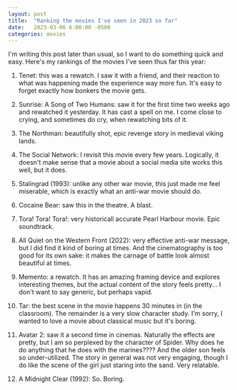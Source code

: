 ```yaml
---
layout: post
title:  "Ranking the movies I've seen in 2023 so far"
date:   2023-03-06 6:00:00 -0500
categories: movies
---
```


I'm writing this post later than usual, so I want to do something quick and easy. Here's my rankings of the movies I've seen thus far this year:

1. Tenet: this was a rewatch. I saw it with a friend, and their reaction to what was happening made the experience way more fun. It's easy to forget exactly how bonkers the movie gets.

2. Sunrise: A Song of Two Humans: saw it for the first time two weeks ago and rewatched it yesterday. It has cast a spell on me. I come close to crying, and sometimes do cry, when rewatching bits of it. 

3. The Northman: beautifully shot, epic revenge story in medieval viking lands.

4. The Social Network: I revisit this movie every few years. Logically, it doesn't make sense that a movie about a social media site works this well, but it does.

5. Stalingrad (1993): unlike any other war movie, this just made me feel miserable, which is exactly what an anti-war movie should do.

6. Cocaine Bear: saw this in the theatre. A blast.

7. Tora! Tora! Tora!: very historicall accurate Pearl Harbour movie. Epic soundtrack.

8. All Quiet on the Western Front (2022): very effective anti-war message, but I did find it kind of boring at times. And the cinematography is too good for its own sake: it makes the carnage of battle look almost beautiful at times.

9. Memento: a rewatch. It has an amazing framing device and explores interesting themes, but the actual content of the story feels pretty... I don't want to say generic, but perhaps vapid.

10. Tar: the best scene in the movie happens 30 minutes in (in the classroom). The remainder is a very slow character study. I'm sorry, I wanted to love a movie about classical music but it's boring.

11. Avatar 2: saw it a second time in cinemas. Naturally the effects are pretty, but I am so perplexed by the character of Spider. Why does he do anything that he does with the marines???? And the older son feels so under-utilized. The story in general was not very engaging, though I do like the scene of the girl just staring into the sand. Very relatable.

12. A Midnight Clear (1992): So. Boring.



